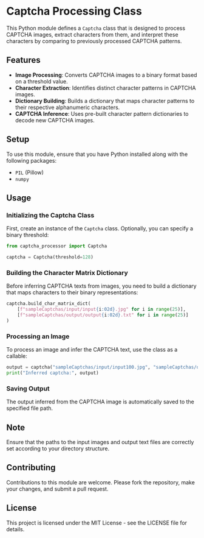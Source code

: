 
# Captcha Processing Class

This Python module defines a `Captcha` class that is designed to process CAPTCHA images, extract characters from them, and interpret these characters by comparing to previously processed CAPTCHA patterns.

## Features

- **Image Processing**: Converts CAPTCHA images to a binary format based on a threshold value.
- **Character Extraction**: Identifies distinct character patterns in CAPTCHA images.
- **Dictionary Building**: Builds a dictionary that maps character patterns to their respective alphanumeric characters.
- **CAPTCHA Inference**: Uses pre-built character pattern dictionaries to decode new CAPTCHA images.

## Setup

To use this module, ensure that you have Python installed along with the following packages:
- `PIL` (Pillow)
- `numpy`

## Usage

### Initializing the Captcha Class

First, create an instance of the `Captcha` class. Optionally, you can specify a binary threshold:

```py
from captcha_processor import Captcha

captcha = Captcha(threshold=128)
```

### Building the Character Matrix Dictionary

Before inferring CAPTCHA texts from images, you need to build a dictionary that maps characters to their binary representations:

```py
captcha.build_char_matrix_dict(
    [f"sampleCaptchas/input/input{i:02d}.jpg" for i in range(25)],
    [f"sampleCaptchas/output/output{i:02d}.txt" for i in range(25)]
)
```

### Processing an Image

To process an image and infer the CAPTCHA text, use the class as a callable:

```py
output = captcha("sampleCaptchas/input/input100.jpg", "sampleCaptchas/output/output100.txt")
print("Inferred captcha:", output)
```

### Saving Output

The output inferred from the CAPTCHA image is automatically saved to the specified file path.

## Note

Ensure that the paths to the input images and output text files are correctly set according to your directory structure.

## Contributing

Contributions to this module are welcome. Please fork the repository, make your changes, and submit a pull request.

## License

This project is licensed under the MIT License - see the LICENSE file for details.
